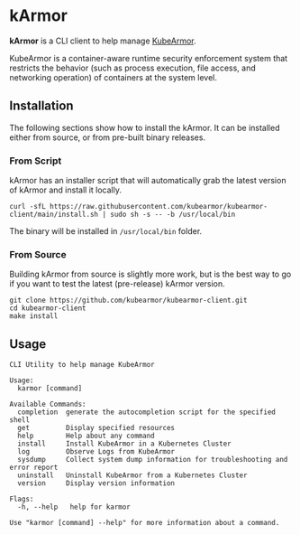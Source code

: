 # kArmor

**kArmor** is a CLI client to help manage [KubeArmor](github.com/kubearmor/KubeArmor).

KubeArmor is a container-aware runtime security enforcement system that
restricts the behavior (such as process execution, file access, and networking
operation) of containers at the system level.

## Installation

The following sections show how to install the kArmor. It can be installed either from source, or from pre-built binary releases.

### From Script

kArmor has an installer script that will automatically grab the latest version of kArmor and install it locally.

```
curl -sfL https://raw.githubusercontent.com/kubearmor/kubearmor-client/main/install.sh | sudo sh -s -- -b /usr/local/bin
```

The binary will be installed in `/usr/local/bin` folder.

### From Source 

Building kArmor from source is slightly more work, but is the best way to go if you want to test the latest (pre-release) kArmor version.

```
git clone https://github.com/kubearmor/kubearmor-client.git
cd kubearmor-client
make install
```

## Usage

```
CLI Utility to help manage KubeArmor

Usage:
  karmor [command]

Available Commands:
  completion  generate the autocompletion script for the specified shell
  get         Display specified resources
  help        Help about any command
  install     Install KubeArmor in a Kubernetes Cluster
  log         Observe Logs from KubeArmor
  sysdump     Collect system dump information for troubleshooting and error report
  uninstall   Uninstall KubeArmor from a Kubernetes Cluster
  version     Display version information

Flags:
  -h, --help   help for karmor

Use "karmor [command] --help" for more information about a command.
```

